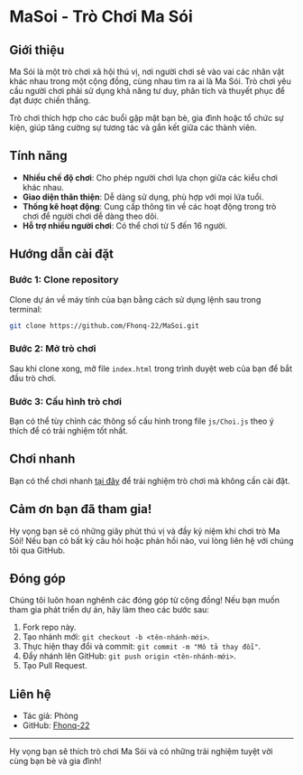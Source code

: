 # MaSoi - Trò Chơi Ma Sói

## Giới thiệu
Ma Sói là một trò chơi xã hội thú vị, nơi người chơi sẽ vào vai các nhân vật khác nhau trong một cộng đồng, cùng nhau tìm ra ai là Ma Sói. Trò chơi yêu cầu người chơi phải sử dụng khả năng tư duy, phân tích và thuyết phục để đạt được chiến thắng. 

Trò chơi thích hợp cho các buổi gặp mặt bạn bè, gia đình hoặc tổ chức sự kiện, giúp tăng cường sự tương tác và gắn kết giữa các thành viên.

## Tính năng
- **Nhiều chế độ chơi**: Cho phép người chơi lựa chọn giữa các kiểu chơi khác nhau.
- **Giao diện thân thiện**: Dễ dàng sử dụng, phù hợp với mọi lứa tuổi.
- **Thống kê hoạt động**: Cung cấp thông tin về các hoạt động trong trò chơi để người chơi dễ dàng theo dõi.
- **Hỗ trợ nhiều người chơi**: Có thể chơi từ 5 đến 16 người.

## Hướng dẫn cài đặt
### Bước 1: Clone repository
Clone dự án về máy tính của bạn bằng cách sử dụng lệnh sau trong terminal:
```bash
git clone https://github.com/Fhonq-22/MaSoi.git
```

### Bước 2: Mở trò chơi
Sau khi clone xong, mở file `index.html` trong trình duyệt web của bạn để bắt đầu trò chơi.

### Bước 3: Cấu hình trò chơi
Bạn có thể tùy chỉnh các thông số cấu hình trong file `js/Choi.js` theo ý thích để có trải nghiệm tốt nhất.

## Chơi nhanh
Bạn có thể chơi nhanh [tại đây](https://fhonq-22.github.io/MaSoi/TrangChu.html) để trải nghiệm trò chơi mà không cần cài đặt.

## Cảm ơn bạn đã tham gia!
Hy vọng bạn sẽ có những giây phút thú vị và đầy kỷ niệm khi chơi trò Ma Sói! Nếu bạn có bất kỳ câu hỏi hoặc phản hồi nào, vui lòng liên hệ với chúng tôi qua GitHub.

## Đóng góp
Chúng tôi luôn hoan nghênh các đóng góp từ cộng đồng! Nếu bạn muốn tham gia phát triển dự án, hãy làm theo các bước sau:
1. Fork repo này.
2. Tạo nhánh mới: `git checkout -b <tên-nhánh-mới>`.
3. Thực hiện thay đổi và commit: `git commit -m "Mô tả thay đổi"`.
4. Đẩy nhánh lên GitHub: `git push origin <tên-nhánh-mới>`.
5. Tạo Pull Request.

## Liên hệ
- Tác giả: Phòng
- GitHub: [Fhonq-22](https://github.com/Fhonq-22)

---

Hy vọng bạn sẽ thích trò chơi Ma Sói và có những trải nghiệm tuyệt vời cùng bạn bè và gia đình!